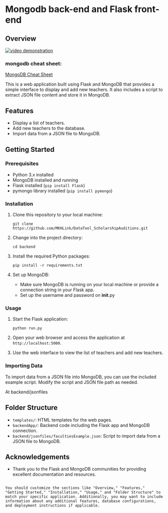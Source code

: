 # Mongodb back-end and Flask front-end

## Overview

[![video demonstration](https://img.youtube.com/vi/JqyL-SQhe5w/0.jpg)](https://youtu.be/JqyL-SQhe5w)

### mongodb cheat sheet:

[MongoDB Cheat Sheet](https://www.mongodb.com/developer/products/mongodb/cheat-sheet/)

This is a web application built using Flask and MongoDB that provides a simple interface to display and add new teachers. It also includes a script to extract JSON file content and store it in MongoDB.

## Features

- Display a list of teachers.
- Add new teachers to the database.
- Import data from a JSON file to MongoDB.

## Getting Started

### Prerequisites

- Python 3.x installed
- MongoDB installed and running
- Flask installed (`pip install Flask`)
- pymongo library installed (`pip install pymongo`)

### Installation

1. Clone this repository to your local machine:

   ```
   git clone https://github.com/MKHLink/DataTool_ScholarshipAuditions.git
   ```

2. Change into the project directory:

   ```
   cd backend
   ```

3. Install the required Python packages:

   ```
   pip install -r requirements.txt
   ```

4. Set up MongoDB:
   - Make sure MongoDB is running on your local machine or provide a connection string in your Flask app.
   - Set up the username and password on __init__.py

### Usage

1. Start the Flask application:

   ```
   python run.py
   ```

2. Open your web browser and access the application at `http://localhost:5000`.

3. Use the web interface to view the list of teachers and add new teachers.

### Importing Data

To import data from a JSON file into MongoDB, you can use the included example script. Modify the script and JSON file path as needed.

At backend/jsonfiles

## Folder Structure

- `templates/`: HTML templates for the web pages.
- `backendApp/`: Backend code including the Flask app and MongoDB connection.
- `backend/jsonfiles/facultiesExample.json`: Script to import data from a JSON file to MongoDB.

## Acknowledgements

- Thank you to the Flask and MongoDB communities for providing excellent documentation and resources.

```

You should customize the sections like "Overview," "Features," "Getting Started," "Installation," "Usage," and "Folder Structure" to match your specific application. Additionally, you may want to include information about any additional features, database configurations, and deployment instructions if applicable.
